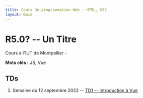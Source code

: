 ```yaml
---
title: Cours de programmation Web - HTML, CSS
layout: main
---
```


# R5.0? -- Un Titre
Cours à l'IUT de Montpellier - 

**Mots clés :** JS, Vue

## TDs

1. Semaine du 12 septembre 2022 -- [TD1 -- Introduction à Vue](tutorials/TD1.html)
<!--## Compléments optionnels-->
